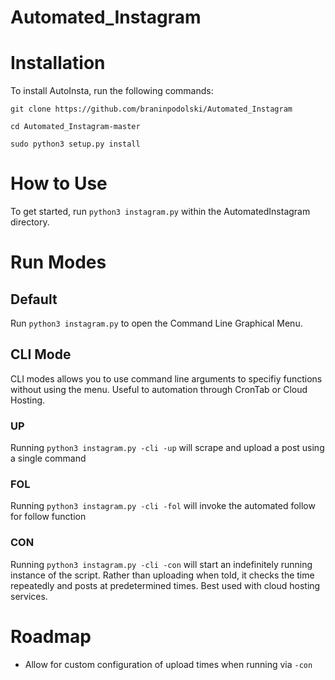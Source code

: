 # Automated_Instagram

# Installation
To install AutoInsta, run the following commands:

`git clone https://github.com/braninpodolski/Automated_Instagram`

`cd Automated_Instagram-master`

`sudo python3 setup.py install`

# How to Use
To get started, run `python3 instagram.py` within the AutomatedInstagram directory.


# Run Modes
## Default
Run `python3 instagram.py` to open the Command Line Graphical Menu.

## CLI Mode
CLI modes allows you to use command line arguments to specifiy functions without using the menu. Useful to automation through CronTab or Cloud Hosting.

### UP
Running `python3 instagram.py -cli -up` will scrape and upload a post using a single command

### FOL
Running `python3 instagram.py -cli -fol` will invoke the automated follow for follow function

### CON
Running `python3 instagram.py -cli -con` will start an indefinitely running instance of the script. Rather than uploading when told, it checks the time repeatedly and posts at predetermined times. Best used with cloud hosting services.


# Roadmap
- Allow for custom configuration of upload times when running via `-con`

